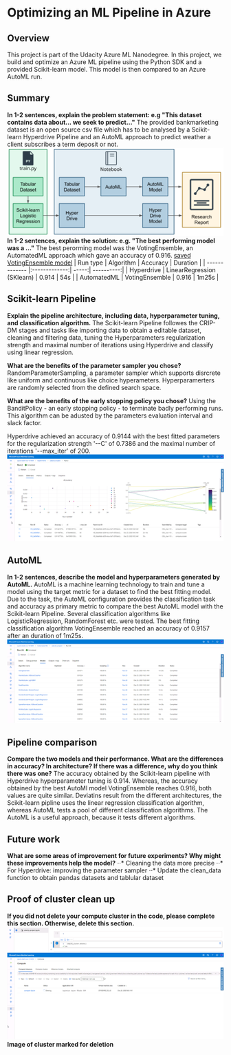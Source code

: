 # Optimizing an ML Pipeline in Azure

## Overview
This project is part of the Udacity Azure ML Nanodegree.
In this project, we build and optimize an Azure ML pipeline using the Python SDK and a provided Scikit-learn model.
This model is then compared to an Azure AutoML run.

## Summary
**In 1-2 sentences, explain the problem statement: e.g "This dataset contains data about... we seek to predict..."**
The provided bankmarketing dataset is an open source csv file which has to be analysed by a Scikit-learn Hyperdrive Pipeline and an AutoML approach to predict weather a client subscribes a term deposit or not.
![overview](https://github.com/Daniel-car1/nd00333_AZMLND_Optimizing_a_Pipeline_in_Azure-Starter_Files/blob/master/docs/overview.PNG)
**In 1-2 sentences, explain the solution: e.g. "The best performing model was a ..."**
The best perorming model was the VotingEnsemble, an AutomatedML approach which gave an accuracy of 0.916. [saved VotingEnsemble model](https://github.com/Daniel-car1/nd00333_AZMLND_Optimizing_a_Pipeline_in_Azure-Starter_Files/blob/master/AutoMLb55d7c87225.zip)
| Run type        | Algorithm           | Accuracy  | Duration |
| ------------- |:-------------:| -----:| ----------:|
| Hyperdrive      | LinearRegression (SKlearn) | 0.914 | 54s |
| AutomatedML      | VotingEnsemble      |   0.916 | 1m25s |



## Scikit-learn Pipeline
**Explain the pipeline architecture, including data, hyperparameter tuning, and classification algorithm.**
The Scikit-learn Pipeline followes the CRIP-DM stages and tasks like importing data to obtain a editable dataset, cleaning and filtering data, tuning the Hyperparameters regularization strength and maximal number of iterations using Hyperdrive and classify using linear regression.

**What are the benefits of the parameter sampler you chose?**
RandomParameterSampling, a parameter sampler which supports disrcrete like uniform and continuous like choice hyperameters. Hyperparamerters are randomly selected from the defined search space.

**What are the benefits of the early stopping policy you chose?**
Using the BanditPolicy - an early stopping policy - to terminate badly performing runs. This algorithm can be adusted by the parameters evaluation interval and slack factor. 

Hyperdrive achieved an accuracy of 0.9144 with the best fitted parameters for the regularization strength '--C' of 0.7386 and the maximal number of iterations '--max_iter' of 200.
![hyperdrive](https://github.com/Daniel-car1/nd00333_AZMLND_Optimizing_a_Pipeline_in_Azure-Starter_Files/blob/master/docs/Hyperdrive.PNG)

## AutoML
**In 1-2 sentences, describe the model and hyperparameters generated by AutoML.**
AutoML is a machine learning technology to train and tune a model using the target metric for a dataset to find the best fitting model. Due to the task, the AutoML configuration provides the classification task and accuracy as primary metric to compare the best AutoML model with the Scikit-learn Pipeline. Several classification algorithms like LogisticRegression, RandomForest etc. were tested. The best fitting classification algorithm VotingEnsemble reached an accuracy of 0.9157 after an duration of 1m25s.
![AutoML](https://github.com/Daniel-car1/nd00333_AZMLND_Optimizing_a_Pipeline_in_Azure-Starter_Files/blob/master/docs/AutoML_algos.PNG)


## Pipeline comparison
**Compare the two models and their performance. What are the differences in accuracy? In architecture? If there was a difference, why do you think there was one?**
The accuracy obtained by the Scikit-learn pipeline with Hyperdrive hyperparameter tuning is 0.914. Whereas, the accuracy obtained by the best AutoMl model VotingEnsemble reaches 0.916, both values are quite similar. Deviatins result from the different architectures, the Scikit-learn pipline uses the linear regression classification algorithm, whereas AutoML tests a pool of different classification algorithms.
The AutoML is a useful approach, because it tests different algorithms.

## Future work
**What are some areas of improvement for future experiments? Why might these improvements help the model?**
⋅⋅*  Cleaning the data more precise
⋅⋅* For Hyperdrive: improving the parameter sampler
⋅⋅* Update the clean_data function to obtain pandas datasets and tablular dataset

## Proof of cluster clean up
**If you did not delete your compute cluster in the code, please complete this section. Otherwise, delete this section.**
![AutoML](https://github.com/Daniel-car1/nd00333_AZMLND_Optimizing_a_Pipeline_in_Azure-Starter_Files/blob/master/docs/Delete_code.PNG)
![AutoML](https://github.com/Daniel-car1/nd00333_AZMLND_Optimizing_a_Pipeline_in_Azure-Starter_Files/blob/master/docs/Delete.PNG)
**Image of cluster marked for deletion**
